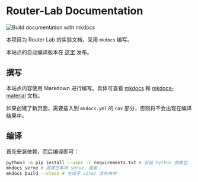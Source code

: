# Router-Lab Documentation

![Build documentation with mkdocs](https://github.com/thu-cs-lab/Router-Lab-Docs/workflows/Build%20documentation%20with%20mkdocs/badge.svg)

本项目为 Router Lab 的实验文档，采用 `mkdocs` 编写。

本站点的自动编译版本在 [这里](https://lab.cs.tsinghua.edu.cn/router/doc/) 发布。

## 撰写

本站点内容使用 Markdown 进行编写。具体可查看 [mkdocs](https://www.mkdocs.org/) 和 [mkdocs-material](https://squidfunk.github.io/mkdocs-material/extensions/pymdown/) 文档。

如果创建了新页面，需要插入到 `mkdocs.yml` 的 `nav` 部分，否则将不会出现在编译结果中。

## 编译

首先安装依赖，而后编译即可：

```bash
python3 -m pip install --user -r requirements.txt # 安装 Python 依赖包
mkdocs serve # 直接在本地 serve，或者：
mkdocs build --clean # 生成于 site/ 文件夹中
```
